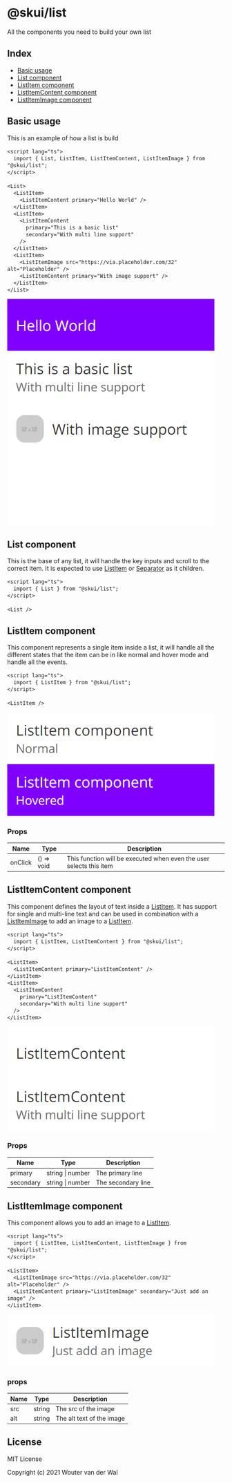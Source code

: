 # @skui/list

All the components you need to build your own list

## Index

- [Basic usage](#basic-usage)
- [List component](#list-component)
- [ListItem component](#listitem-component)
- [ListItemContent component](#listitemcontent-component)
- [ListItemImage component](#listitemimage-component)

## Basic usage

This is an example of how a list is build

```svelte
<script lang="ts">
  import { List, ListItem, ListItemContent, ListItemImage } from "@skui/list";
</script>

<List>
  <ListItem>
    <ListItemContent primary="Hello World" />
  </ListItem>
  <ListItem>
    <ListItemContent
      primary="This is a basic list"
      secondary="With multi line support"
    />
  </ListItem>
  <ListItem>
    <ListItemImage src="https://via.placeholder.com/32" alt="Placeholder" />
    <ListItemContent primary="With image support" />
  </ListItem>
</List>
```

![Example](https://github.com/wjtje/svelte-kaios/raw/main/packages/list/screenshots/example.png)

## List component

This is the base of any list, it will handle the key inputs and scroll to the correct item. It is expected to use [ListItem](#listitem-component) or [Separator](https://github.com/wjtje/svelte-kaios/tree/main/packages/separator#readme) as it children.

```svelte
<script lang="ts">
  import { List } from "@skui/list";
</script>

<List />
```

## ListItem component

This component represents a single item inside a list, it will handle all the different states that the item can be in like normal and hover mode and handle all the events.

```svelte
<script lang="ts">
  import { ListItem } from "@skui/list";
</script>

<ListItem />
```

![ListItem component example](https://github.com/wjtje/svelte-kaios/raw/main/packages/list/screenshots/listitem.png)

### Props

| Name    | Type       | Description                                                         |
| ------- | ---------- | ------------------------------------------------------------------- |
| onClick | () => void | This function will be executed when even the user selects this item |

## ListItemContent component

This component defines the layout of text inside a [ListItem](#listitem-component). It has support for single and multi-line text and can be used in combination with a [ListItemImage](#listitemimage-component) to add an image to a [ListItem](#listitem-component).

```svelte
<script lang="ts">
  import { ListItem, ListItemContent } from "@skui/list";
</script>

<ListItem>
  <ListItemContent primary="ListItemContent" />
</ListItem>
<ListItem>
  <ListItemContent
    primary="ListItemContent"
    secondary="With multi line support"
  />
</ListItem>
```

![ListItemContent component example](https://github.com/wjtje/svelte-kaios/raw/main/packages/list/screenshots/listitemcontent.png)

### Props

| Name      | Type             | Description        |
| --------- | ---------------- | ------------------ |
| primary   | string \| number | The primary line   |
| secondary | string \| number | The secondary line |

## ListItemImage component

This component allows you to add an image to a [ListItem](#listitem-component).

```svelte
<script lang="ts">
  import { ListItem, ListItemContent, ListItemImage } from "@skui/list";
</script>

<ListItem>
  <ListItemImage src="https://via.placeholder.com/32" alt="Placeholder" />
  <ListItemContent primary="ListItemImage" secondary="Just add an image" />
</ListItem>
```

![ListItemImage component example](https://github.com/wjtje/svelte-kaios/raw/main/packages/list/screenshots/listitemimage.png)

### props

| Name | Type   | Description               |
| ---- | ------ | ------------------------- |
| src  | string | The src of the image      |
| alt  | string | The alt text of the image |

## License

MIT License

Copyright (c) 2021 Wouter van der Wal
